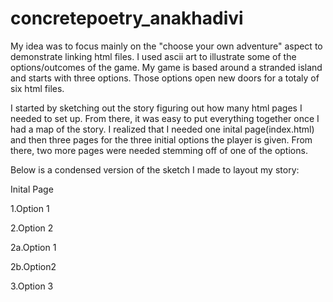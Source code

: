 # concretepoetry_anakhadivi

My idea was to focus mainly on the "choose your own adventure" aspect to demonstrate linking html files. I used ascii art to illustrate some of the options/outcomes of the game. My game is based around a stranded island and starts with three options. Those options open new doors for a totaly of six html files. 

I started by sketching out the story figuring out how many html pages I needed to set up. From there, it was easy to put everything together once I had a map of the story. I realized that I needed one inital page(index.html) and then three pages for the three initial options the player is given. From there, two more pages were needed stemming off of one of the options. 

Below is a condensed version of the sketch I made to layout my story:

Inital Page

1.Option 1

2.Option 2

  2a.Option 1

  2b.Option2

3.Option 3
